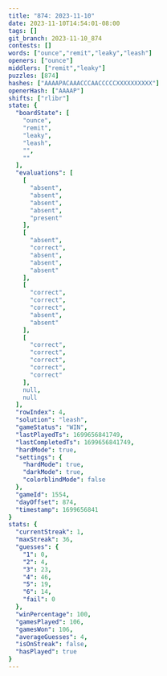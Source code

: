 ```yaml
---
title: "874: 2023-11-10"
date: 2023-11-10T14:54:01-08:00
tags: []
git_branch: 2023-11-10_874
contests: []
words: ["ounce","remit","leaky","leash"]
openers: ["ounce"]
middlers: ["remit","leaky"]
puzzles: [874]
hashes: ["AAAAPACAAACCCAACCCCCXXXXXXXXXX"]
openerHash: ["AAAAP"]
shifts: ["rlibr"]
state: {
  "boardState": [
    "ounce",
    "remit",
    "leaky",
    "leash",
    "",
    ""
  ],
  "evaluations": [
    [
      "absent",
      "absent",
      "absent",
      "absent",
      "present"
    ],
    [
      "absent",
      "correct",
      "absent",
      "absent",
      "absent"
    ],
    [
      "correct",
      "correct",
      "correct",
      "absent",
      "absent"
    ],
    [
      "correct",
      "correct",
      "correct",
      "correct",
      "correct"
    ],
    null,
    null
  ],
  "rowIndex": 4,
  "solution": "leash",
  "gameStatus": "WIN",
  "lastPlayedTs": 1699656841749,
  "lastCompletedTs": 1699656841749,
  "hardMode": true,
  "settings": {
    "hardMode": true,
    "darkMode": true,
    "colorblindMode": false
  },
  "gameId": 1554,
  "dayOffset": 874,
  "timestamp": 1699656841
}
stats: {
  "currentStreak": 1,
  "maxStreak": 36,
  "guesses": {
    "1": 0,
    "2": 4,
    "3": 23,
    "4": 46,
    "5": 19,
    "6": 14,
    "fail": 0
  },
  "winPercentage": 100,
  "gamesPlayed": 106,
  "gamesWon": 106,
  "averageGuesses": 4,
  "isOnStreak": false,
  "hasPlayed": true
}
---
```

<!-- more -->
